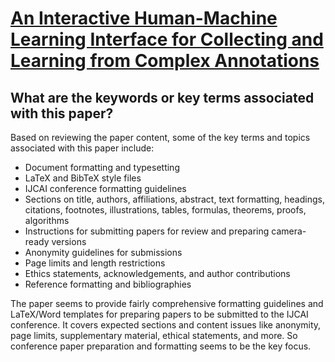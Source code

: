 # [An Interactive Human-Machine Learning Interface for Collecting and   Learning from Complex Annotations](https://arxiv.org/abs/2403.19339)

## What are the keywords or key terms associated with this paper?

 Based on reviewing the paper content, some of the key terms and topics associated with this paper include:

- Document formatting and typesetting
- LaTeX and BibTeX style files
- IJCAI conference formatting guidelines 
- Sections on title, authors, affiliations, abstract, text formatting, headings, citations, footnotes, illustrations, tables, formulas, theorems, proofs, algorithms
- Instructions for submitting papers for review and preparing camera-ready versions
- Anonymity guidelines for submissions
- Page limits and length restrictions
- Ethics statements, acknowledgements, and author contributions
- Reference formatting and bibliographies

The paper seems to provide fairly comprehensive formatting guidelines and LaTeX/Word templates for preparing papers to be submitted to the IJCAI conference. It covers expected sections and content issues like anonymity, page limits, supplementary material, ethical statements, and more. So conference paper preparation and formatting seems to be the key focus.
